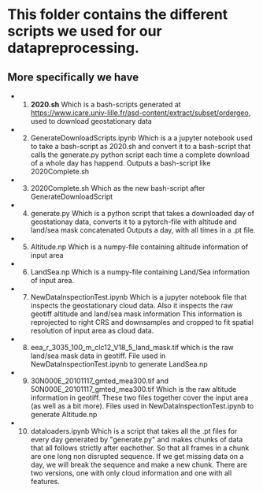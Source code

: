 # This folder contains the different scripts we used for our datapreprocessing.

## More specifically we have

* 1) **2020.sh**
	Which is a bash-scripts generated at https://www.icare.univ-lille.fr/asd-content/extract/subset/ordergeo, used to download geostationary data

* 2) GenerateDownloadScripts.ipynb
	Which is a a jupyter notebook used to take a bash-script as 2020.sh and convert it to a bash-script that calls the generate.py python script
	each time a complete download of a whole day has happend.
	Outputs a bash-script like 2020Complete.sh

* 3) 2020Complete.sh
	Which as the new bash-script after GenerateDownloadScript

* 4) generate.py 
	Which is a python script that takes a downloaded day of geostationay data, converts it to a pytorch-file with altitude and land/sea mask concatenated
	Outputs a day, with all times in a .pt file.

* 5) Altitude.np 
	Which is a numpy-file containing altitude information of input area

* 6) LandSea.np
	Which is a numpy-file containing Land/Sea information of input area.

* 7) NewDataInspectionTest.ipynb
	Which is a jupyter notebook file that inspects the geostationary cloud data. Also it inspects the raw geotiff altitude and land/sea mask information
	This information is reprojected to right CRS and downsamples and cropped to fit spatial resolution of input area as cloud data.

* 8) eea_r_3035_100_m_clc12_V18_5_land_mask.tif
	which is the raw land/sea mask data in geotiff. File used in NewDataInspectionTest.ipynb to generate LandSea.np

* 9) 30N000E_20101117_gmted_mea300.tif and 50N000E_20101117_gmted_mea300.tif
	Which is the raw altitude information in geotiff. These two files together cover the input area (as well as a bit more).
	Files used in NewDataInspectionTest.ipynb to generate Altitude.np

* 10) dataloaders.ipynb
	Which is a script that takes all the .pt files for every day generated by "generate.py" and makes chunks of data that all follows strictly after 
	eachother. So that all frames in a chunk are one long non disrupted sequence. If we get missing data on a day, we will break the sequence and 
	make a new chunk. There are two versions, one with only cloud information and one with all features. 
